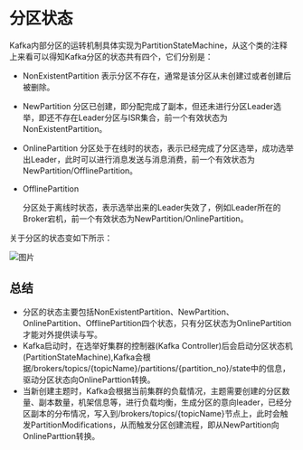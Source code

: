 # 分区状态

Kafka内部分区的运转机制具体实现为PartitionStateMachine，从这个类的注释上来看可以得知Kafka分区的状态共有四个，它们分别是：

- NonExistentPartition 表示分区不存在，通常是该分区从未创建过或者创建后被删除。

- NewPartition 分区已创建，即分配完成了副本，但还未进行分区Leader选举，即还不存在Leader分区与ISR集合，前一个有效状态为NonExistentPartition。

- OnlinePartition 分区处于在线时的状态，表示已经完成了分区选举，成功选举出Leader，此时可以进行消息发送与消息消费，前一个有效状态为NewPartition/OfflinePartition。

- OfflinePartition

	分区处于离线时状态，表示选举出来的Leader失效了，例如Leader所在的Broker宕机，前一个有效状态为NewPartition/OnlinePartition。

关于分区的状态变如下所示：

![图片](https://oss.xubighead.top/oss/image/202506/1930437634255065090.png)



## 总结

- 分区的状态主要包括NonExistentPartition、NewPartition、OnlinePartition、OfflinePartition四个状态，只有分区状态为OnlinePartition才能对外提供读与写。
- Kafka启动时，在选举好集群的控制器(Kafka Controller)后会启动分区状态机(PartitionStateMachine),Kafka会根据/brokers/topics/{topicName}/partitions/{partition_no}/state中的信息，驱动分区状态向OnlineParttion转换。
- 当新创建主题时，Kafka会根据当前集群的负载情况，主题需要创建的分区数量、副本数量，机架信息等，进行负载均衡，生成分区的意向leader，已经分区副本的分布情况，写入到/brokers/topics/{topicName}节点上，此时会触发PartitionModifications，从而触发分区创建流程，即从NewPartition向OnlineParttion转换。



